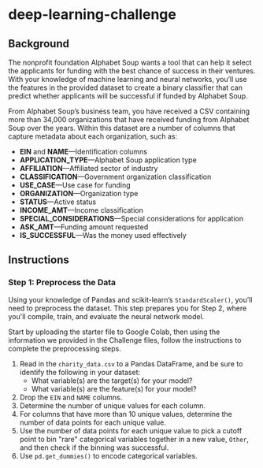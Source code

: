# deep-learning-challenge

## **Background**

The nonprofit foundation Alphabet Soup wants a tool that can help it select the applicants for funding with the best chance of success in their ventures. With your knowledge of machine learning and neural networks, you’ll use the features in the provided dataset to create a binary classifier that can predict whether applicants will be successful if funded by Alphabet Soup.

From Alphabet Soup’s business team, you have received a CSV containing more than 34,000 organizations that have received funding from Alphabet Soup over the years. Within this dataset are a number of columns that capture metadata about each organization, such as:

  * **EIN** and **NAME**—Identification columns
  * **APPLICATION_TYPE**—Alphabet Soup application type
  * **AFFILIATION**—Affiliated sector of industry
  * **CLASSIFICATION**—Government organization classification
  * **USE_CASE**—Use case for funding
  * **ORGANIZATION**—Organization type
  * **STATUS**—Active status
  * **INCOME_AMT**—Income classification
  * **SPECIAL_CONSIDERATIONS**—Special considerations for application
  * **ASK_AMT**—Funding amount requested
  * **IS_SUCCESSFUL**—Was the money used effectively

## **Instructions**
### **Step 1: Preprocess the Data**

Using your knowledge of Pandas and scikit-learn’s `StandardScaler()`, you’ll need to preprocess the dataset. This step prepares you for Step 2, where you'll compile, train, and evaluate the neural network model.

Start by uploading the starter file to Google Colab, then using the information we provided in the Challenge files, follow the instructions to complete the preprocessing steps.

  1. Read in the `charity_data.csv` to a Pandas DataFrame, and be sure to identify the following in your dataset:
     * What variable(s) are the target(s) for your model?
     * What variable(s) are the feature(s) for your model?
  2. Drop the `EIN` and `NAME` columns.
  3. Determine the number of unique values for each column.
  4. For columns that have more than 10 unique values, determine the number of data points for each unique value.
  5. Use the number of data points for each unique value to pick a cutoff point to bin "rare" categorical variables together in a new value, `Other`, and then check if the binning was successful.
  6. Use `pd.get_dummies()` to encode categorical variables.



















